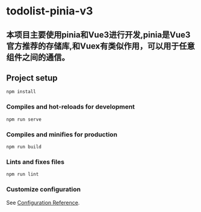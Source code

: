 # todolist-pinia-v3
## 本项目主要使用pinia和Vue3进行开发,pinia是Vue3官方推荐的存储库,和Vuex有类似作用，可以用于任意组件之间的通信。
## Project setup
```
npm install
```

### Compiles and hot-reloads for development
```
npm run serve
```

### Compiles and minifies for production
```
npm run build
```

### Lints and fixes files
```
npm run lint
```

### Customize configuration
See [Configuration Reference](https://cli.vuejs.org/config/).
